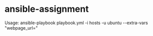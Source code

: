 # ansible-assignment
Usage: ansible-playbook playbook.yml -i hosts -u ubuntu --extra-vars "webpage_url=<URL>"
